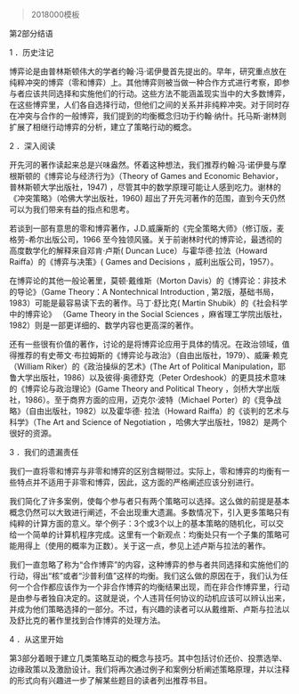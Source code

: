 # 
> 2018000模板


第2部分结语

1 ．历史注记

博弈论是由普林斯顿伟大的学者约翰·冯·诺伊曼首先提出的。早年，研究重点放在纯粹冲突的博弈（零和博弈）上。其他博弈则被当做一种合作方式进行考察，即参与者应该共同选择和实施他们的行动。这些方法不能涵盖现实当中的大多数博弈，在这些博弈里，人们各自选择行动，但他们之间的关系并非纯粹冲突。对于同时存在冲突与合作的一般博弈，我们提到的均衡概念归功于约翰·纳什。托马斯·谢林则扩展了相继行动博弈的分析，建立了策略行动的概念。

2 ．深入阅读

开先河的著作读起来总是兴味盎然。怀着这种想法，我们推荐约翰·冯·诺伊曼与摩根斯顿的《博弈论与经济行为》（Theory of Games and Economic Behavior，普林斯顿大学出版社，1947) ，尽管其中的数学原理可能让人感到吃力。谢林的《冲突策略》（哈佛大学出版社，1960) 超出了开先河著作的范围，直到今天仍然可以为我们带来有益的指点和思考。

若谈到一部有意思的零和博弈著作，J.D.威廉斯的《完全策略大师》（修订版，麦格劳-希尔出版公司，1966 至今独领风骚。关于前谢林时代的博弈论，最透彻的高度数学化的解释来自邓肯·卢斯( Duncan Luce）与霍华德·拉法（Howard Raiffa）的《博弈与决策》( Games and Decisions ，威利出版公司，1957）。

在博弈论的其他一般论著里，莫顿·戴维斯（Morton Davis）的《博弈论：非技术的导论》（Game Theory：A Nontechnical Introduction , 第2版，基础书局，1983）可能是最容易读下去的著作。马丁·舒比克( Martin Shubik）的《社会科学中的博弈论》 （Game Theory in the Social Sciences ，麻省理工学院出版社，1982）则是一部更详细的、数学内容也更高深的著作。

还有一些很有价值的著作，讨论的是将博弈论应用于具体的情况。在政治领域，值得推荐的有史蒂文·布拉姆斯的《博弈论与政治》（自由出版社，1979）、威廉·赖克（William Riker）的《政治操纵的艺术》(The Art of Political Manipulation，耶鲁大学出版社，1986）以及彼得·奥德舒克（Peter Ordeshook）的更具技术意味的《博弈论与政治理论》(Game Theory and Political Theory ，剑桥大学出版社，1986）。至于商界方面的应用，迈克尔·波特（Michael Porter）的《竞争战略》（自由出版社，1982）以及霍华德· 拉法（Howard Raiffa）的《谈判的艺术与科学》（The Art and Science of Negotiation ，哈佛大学出版社，1982）是两个很好的资源。

3 ．我们的遗漏责任

我们一直将零和博弈与非零和博弈的区别含糊带过。实际上，零和博弈的均衡有一些特点并不适用于非零和博弈，因此，这方面的严格阐述应该分别进行。

我们简化了许多案例，使每个参与者只有两个策略可以选择。这么做的前提是基本概念仍然可以大致进行阐述，不会出现重大遗漏。多数情况下，引入更多策略只有纯粹的计算方面的意义。举个例子：3个或3个以上的基本策略的随机化，可以交给一个简单的计算机程序完成。这里有一个新观点：均衡处只有一个子集的策略可能用得上（使用的概率为正数）。关于这一点，参见上述卢斯与拉法的著作。

我们一直忽略了称为“合作博弈”的内容，这种博弈的参与者共同选择和实施他们的行动，得出“核”或者“沙普利值”这样的均衡。我们这么做的原因在于，我们认为任何一个合作都应该作为一个非合作博弈的均衡结果出现，而在非合作博弈里，行动是由参与者独自决定的。这就是说，个人违背任何协议的动机应该可以辨认出来，并成为他们策略选择的一部分。不过，有兴趣的读者可以从戴维斯、卢斯与拉法以及舒比克的著作里找到合作博弈的处理方法。

4 ．从这里开始

第3部分着眼于建立几类策略互动的概念与技巧。其中包括讨价还价、投票选举、边缘政策以及激励设计。我们将再次通过例子和案例分析阐述策略原理，并以注释的形式向有兴趣进一步了解某些题目的读者列出推荐书目。

